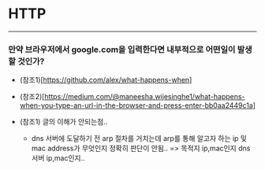 # HTTP
----

### 만약 브라우저에서 google.com을 입력한다면 내부적으로 어떤일이 발생할 것인가?

- (참조1)[https://github.com/alex/what-happens-when]
- (참조2)[https://medium.com/@maneesha.wijesinghe1/what-happens-when-you-type-an-url-in-the-browser-and-press-enter-bb0aa2449c1a]

- (참조1) 글의 이해가 안되는점..
	- dns 서버에 도달하기 전 arp 절차를 거치는데 arp를 통해 알고자 하는 ip 및 mac address가 무엇인지 정확히 판단이 안됨.. => 목적지 ip,mac인지 dns 서버 ip,mac인지..	



